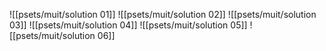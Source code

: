 ![[psets/muit/solution 01]]
![[psets/muit/solution 02]]
![[psets/muit/solution 03]]
![[psets/muit/solution 04]]
![[psets/muit/solution 05]]
![[psets/muit/solution 06]]